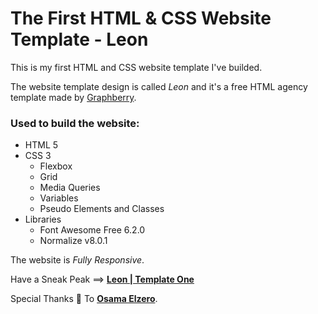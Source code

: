 # The First HTML & CSS Website Template - Leon
This is my first HTML and CSS website template I've builded.

The website template design is called *Leon* and it's a free HTML agency template made by [Graphberry](https://www.graphberry.com/item/leon-html-agency-template).

### Used to build the website:

* HTML 5
* CSS 3
  * Flexbox
  * Grid
  * Media Queries
  * Variables
  * Pseudo Elements and Classes
* Libraries
  * Font Awesome Free 6.2.0
  * Normalize v8.0.1
  
The website is *Fully Responsive*.

Have a Sneak Peak ==>
[**Leon | Template One**](https://mahmoud-k24.github.io/HTML_And_CSS_Template_One/)

Special Thanks :blue_heart: To [**Osama Elzero**](https://www.youtube.com/channel/UCSNkfKl4cU-55Nm-ovsvOHQ).
